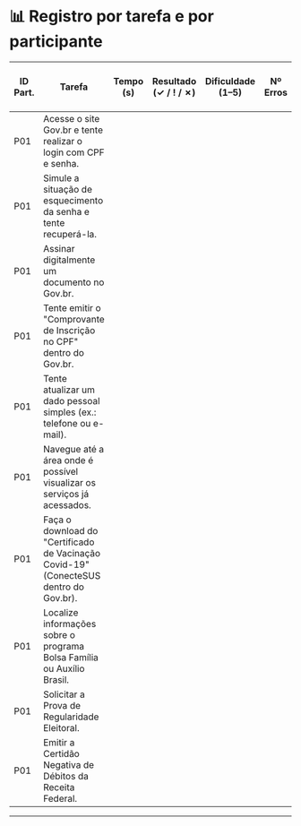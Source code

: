 # 📊 Registro por tarefa e por participante

| ID Part. | Tarefa | Tempo (s) | Resultado (✓ / ! / ✗) | Dificuldade (1–5) | Nº Erros | Nº Pedidos de Ajuda | Observações |
|----------|--------|-----------|------------------------|-------------------|----------|---------------------|-------------|
| P01      | Acesse o site Gov.br e tente realizar o login com CPF e senha.     |           |                        |                   |          |                     |             |
| P01      | Simule a situação de esquecimento da senha e tente recuperá-la.     |           |                        |                   |          |                     |             |
| P01      | Assinar digitalmente um documento no Gov.br.     |           |                        |                   |          |                     |             |
| P01      | Tente emitir o "Comprovante de Inscrição no CPF" dentro do Gov.br.     |           |                        |                   |          |                     |             |
| P01      | Tente atualizar um dado pessoal simples (ex.: telefone ou e-mail).     |           |                        |                   |          |                     |             |
| P01      | Navegue até a área onde é possível visualizar os serviços já acessados.     |           |                        |                   |          |                     |             |
| P01      | Faça o download do "Certificado de Vacinação Covid-19" (ConecteSUS dentro do Gov.br).    |           |                        |                   |          |                     |             |
| P01      | Localize informações sobre o programa Bolsa Família ou Auxílio Brasil.     |           |                        |                   |          |                     |             |
| P01      | Solicitar a Prova de Regularidade Eleitoral.     |           |                        |                   |          |                     |             |
| P01      | Emitir a Certidão Negativa de Débitos da Receita Federal.   |           |                        |                   |          |                     |             |

---

